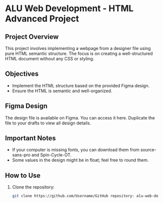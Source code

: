 # ALU Web Development - HTML Advanced Project

## Project Overview
This project involves implementing a webpage from a designer file using pure HTML semantic structure. The focus is on creating a well-structured HTML document without any CSS or styling.

## Objectives
- Implement the HTML structure based on the provided Figma design.
- Ensure the HTML is semantic and well-organized.

## Figma Design
The design file is available on Figma. You can access it here. Duplicate the file to your drafts to view all design details.

## Important Notes
- If your computer is missing fonts, you can download them from source-sans-pro and Spin-Cycle-OT.
- Some values in the design might be in float; feel free to round them.

## How to Use
1. Clone the repository:
   ```sh
   git clone https://github.com/Username/GitHub repository: alu-web-development

